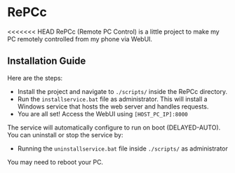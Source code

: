 # RePCc
<<<<<<< HEAD
RePCc (Remote PC Control) is a little project to make my PC remotely controlled from my phone via WebUI.


## Installation Guide

Here are the steps:
- Install the project and navigate to `./scripts/` inside the RePCc directory.
- Run the `installservice.bat` file as administrator. This will install a Windows service that hosts the web server and handles requests.
- You are all set! Access the WebUI using `[HOST_PC_IP]:8000`

The service will automatically configure to run on boot (DELAYED-AUTO).
You can uninstall or stop the service by:

- Running the `uninstallservice.bat` file inside `./scripts/` as administrator

You may need to reboot your PC.
